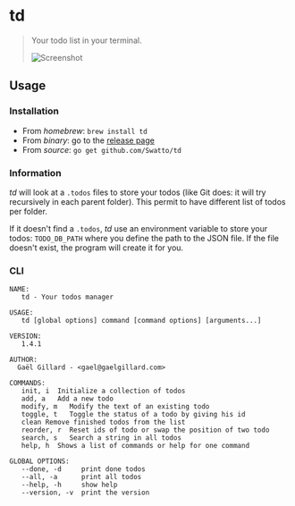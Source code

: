# td

> Your todo list in your terminal.
>
> ![Screenshot](screenshot.png)

## Usage

### Installation

- From *homebrew*: `brew install td`
- From *binary*: go to the [release page](https://github.com/Swatto/td/releases)
- From *source*: `go get github.com/Swatto/td`

### Information

*td* will look at a `.todos` files to store your todos (like Git does: it will try recursively in each parent folder). This permit to have different list of todos per folder.

If it doesn't find a `.todos`, *td* use an environment variable to store your todos: `TODO_DB_PATH` where you define the path to the JSON file. If the file doesn't exist, the program will create it for you.

### CLI

```
NAME:
   td - Your todos manager

USAGE:
   td [global options] command [command options] [arguments...]

VERSION:
   1.4.1

AUTHOR:
  Gaël Gillard - <gael@gaelgillard.com>

COMMANDS:
   init, i  Initialize a collection of todos
   add, a   Add a new todo
   modify, m   Modify the text of an existing todo
   toggle, t   Toggle the status of a todo by giving his id
   clean Remove finished todos from the list
   reorder, r  Reset ids of todo or swap the position of two todo
   search, s   Search a string in all todos
   help, h  Shows a list of commands or help for one command

GLOBAL OPTIONS:
   --done, -d     print done todos
   --all, -a      print all todos
   --help, -h     show help
   --version, -v  print the version
```
